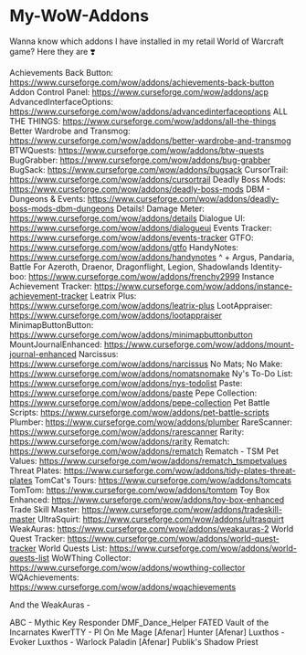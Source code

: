 # My-WoW-Addons
Wanna know which addons I have installed in my retail World of Warcraft game? Here they are ❣️

Achievements Back Button: https://www.curseforge.com/wow/addons/achievements-back-button
Addon Control Panel: https://www.curseforge.com/wow/addons/acp
AdvancedInterfaceOptions: https://www.curseforge.com/wow/addons/advancedinterfaceoptions
ALL THE THINGS: https://www.curseforge.com/wow/addons/all-the-things
Better Wardrobe and Transmog: https://www.curseforge.com/wow/addons/better-wardrobe-and-transmog
BTWQuests: https://www.curseforge.com/wow/addons/btw-quests
BugGrabber: https://www.curseforge.com/wow/addons/bug-grabber
BugSack: https://www.curseforge.com/wow/addons/bugsack
CursorTrail: https://www.curseforge.com/wow/addons/cursortrail
Deadly Boss Mods: https://www.curseforge.com/wow/addons/deadly-boss-mods
DBM - Dungeons & Events: https://www.curseforge.com/wow/addons/deadly-boss-mods-dbm-dungeons
Details! Damage Meter: https://www.curseforge.com/wow/addons/details
Dialogue UI: https://www.curseforge.com/wow/addons/dialogueui
Events Tracker: https://www.curseforge.com/wow/addons/events-tracker
GTFO: https://www.curseforge.com/wow/addons/gtfo
HandyNotes: https://www.curseforge.com/wow/addons/handynotes
  ^ + Argus, Pandaria, Battle For Azeroth, Draenor, Dragonflight, Legion, Shadowlands
Identity-boo: https://www.curseforge.com/wow/addons/frenchy2999
Instance Achievement Tracker: https://www.curseforge.com/wow/addons/instance-achievement-tracker
Leatrix Plus: https://www.curseforge.com/wow/addons/leatrix-plus
LootAppraiser: https://www.curseforge.com/wow/addons/lootappraiser
MinimapButtonButton: https://www.curseforge.com/wow/addons/minimapbuttonbutton
MountJournalEnhanced: https://www.curseforge.com/wow/addons/mount-journal-enhanced
Narcissus: https://www.curseforge.com/wow/addons/narcissus
No Mats; No Make: https://www.curseforge.com/wow/addons/nomatsnomake
Ny's To-Do List: https://www.curseforge.com/wow/addons/nys-todolist
Paste: https://www.curseforge.com/wow/addons/paste
Pepe Collection: https://www.curseforge.com/wow/addons/pepe-collection
Pet Battle Scripts: https://www.curseforge.com/wow/addons/pet-battle-scripts
Plumber: https://www.curseforge.com/wow/addons/plumber
RareScanner: https://www.curseforge.com/wow/addons/rarescanner
Rarity: https://www.curseforge.com/wow/addons/rarity
Rematch: https://www.curseforge.com/wow/addons/rematch
  Rematch - TSM Pet Values: https://www.curseforge.com/wow/addons/rematch_tsmpetvalues
Threat Plates: https://www.curseforge.com/wow/addons/tidy-plates-threat-plates
TomCat's Tours: https://www.curseforge.com/wow/addons/tomcats
TomTom: https://www.curseforge.com/wow/addons/tomtom
Toy Box Enhanced: https://www.curseforge.com/wow/addons/toy-box-enhanced
Trade Skill Master: https://www.curseforge.com/wow/addons/tradeskill-master
UltraSquirt: https://www.curseforge.com/wow/addons/ultrasquirt
WeakAuras: https://www.curseforge.com/wow/addons/weakauras-2
World Quest Tracker: https://www.curseforge.com/wow/addons/world-quest-tracker
World Quests List: https://www.curseforge.com/wow/addons/world-quests-list
WoWThing Collector: https://www.curseforge.com/wow/addons/wowthing-collector
WQAchievements: https://www.curseforge.com/wow/addons/wqachievements


And the WeakAuras -

  ABC - Mythic Key Responder
  DMF_Dance_Helper
  FATED Vault of the Incarnates
  KwerTTY - PI On Me
  Mage [Afenar] 
  Hunter [Afenar]
  Luxthos - Evoker
  Luxthos - Warlock
  Paladin [Afenar]
  Publik's Shadow Priest
